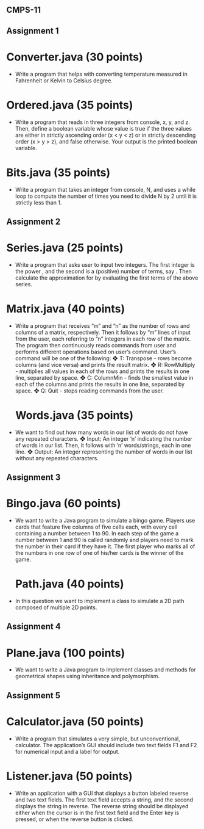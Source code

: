 ## CMPS-11

## Assignment 1
# Converter.java (30 points)
*  Write a program that helps with converting temperature measured in Fahrenheit or Kelvin to
Celsius degree. 
# Ordered.java (35 points)
*  Write a program that reads in three integers from console, x, y, and z. Then, define
a boolean variable whose value is true if the three values are either in strictly ascending order
(x < y < z) or in strictly descending order (x > y > z), and false otherwise. Your output is the
printed boolean variable.
# Bits.java (35 points)
*  Write a program that takes an integer from console, N, and uses a while loop to compute the
number of times you need to divide N by 2 until it is strictly less than 1. 


##  Assignment 2
  # Series.java (25 points)
*  Write a program that asks user to input two integers. The first integer is the power ,
and the second is a (positive) number of terms, say . Then calculate the approximation for
by evaluating the first terms of the above series.
  # Matrix.java (40 points)
* Write a program that receives “m” and “n” as the number of rows and columns of a
matrix, respectively. Then it follows by “m” lines of input from the user, each referring to “n”
integers in each row of the matrix.
The program then continuously reads commands from user and performs different
operations based on user’s command. User’s command will be one of the following:
  ❖ T: Transpose - rows become columns (and vice versa) and prints the result matrix.
  ❖ R: RowMultiply - multiplies all values in each of the rows and prints the results in
one line, separated by space.
  ❖ C: ColumnMin - finds the smallest value in each of the columns and prints the
results in one line, separated by space.
  ❖ Q: Quit - stops reading commands from the user.
  # Words.java (35 points)
* We want to find out how many words in our list of words do not have any repeated
characters. 
  ❖ Input: An integer ’n’ indicating the number of words in our list. Then, it follows
with ’n’ words/strings, each in one line.
 ❖ Output: An integer representing the number of words in our list without any
repeated characters.


##  Assignment 3
  # Bingo.java (60 points)
* We want to write a Java program to simulate a bingo game. Players use cards that
feature five columns of five cells each, with every cell containing a number between 1 to 90.
In each step of the game a number between 1 and 90 is called randomly and players need to
mark the number in their card if they have it. The first player who marks all of the numbers
in one row of one of his/her cards is the winner of the game. 
  # Path.java (40 points)
* In this question we want to implement a class to simulate a 2D path composed of
multiple 2D points. 

## Assignment 4
# Plane.java (100 points)
* We want to write a Java program to implement classes and methods for geometrical shapes using inheritance and polymorphism. 

## Assignment 5
# Calculator.java (50 points)
* Write a program that simulates a very simple, but unconventional, calculator. The
application’s GUI should include two text fields F1 and F2 for numerical input and a label
for output.
# Listener.java (50 points)
* Write an application with a GUI that displays a button labeled reverse and two text
fields. The first text field accepts a string, and the second displays the string in reverse. The
reverse string should be displayed either when the cursor is in the first text field and
the Enter key is pressed, or when the reverse button is clicked.
